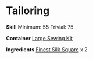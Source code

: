 <!-- TITLE: Delicate Finest Silk Gloves -->
<!-- SUBTITLE: Made of finest silk -->

# Tailoring
**Skill**
Minimum: 55
Trivial: 75

**Container**
[Large Sewing Kit](large-sewing-kit)

**Ingredients**
[Finest Silk Square](finest-silk-square) x 2
